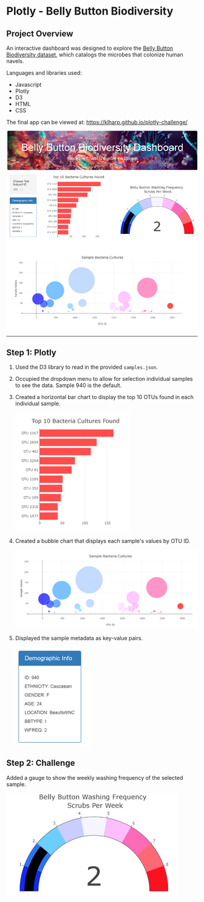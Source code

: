 # Plotly - Belly Button Biodiversity

## Project Overview
An interactive dashboard was designed to explore the [Belly Button Biodiversity dataset](http://robdunnlab.com/projects/belly-button-biodiversity/), which catalogs the microbes that colonize human navels.


Languages and libraries used:

* Javascript
* Plotly
* D3
* HTML
* CSS


The final app can be viewed at: https://klharp.github.io/plotly-challenge/

  ![Dashboard](Images/dashboard.png)

---

## Step 1: Plotly

1. Used the D3 library to read in the provided `samples.json`.

2. Occupied the dropdown menu to allow for selection individual samples to see the data. Sample 940 is the default.

3. Created a horizontal bar chart to display the top 10 OTUs found in each individual sample.


    ![Bar Chart](Images/bar.png)

4. Created a bubble chart that displays each sample's values by OTU ID.

    ![Bubble Chart](Images/bubble.png)

5. Displayed the sample metadata as key-value pairs.

    ![Meta Data](Images/meta.png)



## Step 2:  Challenge  

Added a gauge to show the weekly washing frequency of the selected sample.

  ![Gauge](Images/gauge.png)



